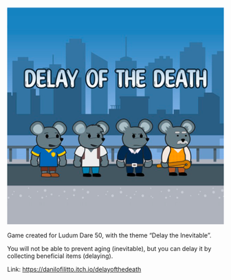 ![Delay Of The Death](https://github.com/dfilitto/GDevelopDelayOfTheDeath/blob/main/Telas/Icone.png)

Game created for Ludum Dare 50, with the theme “Delay the Inevitable”.

You will not be able to prevent aging (inevitable), but you can delay it by collecting beneficial items (delaying).

Link: https://danilofilitto.itch.io/delayofthedeath

